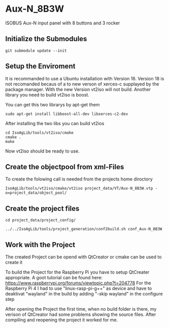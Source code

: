 # Aux-N_8B3W
ISOBUS Aux-N input panel with 8 buttons and 3 rocker

## Initialize the Submodules
	git submodule update --init

## Setup the Enviroment
It is recommanded to use a Ubuntu installation with Version 16. Version 18 is not recomanded becaus of a to new verson of xerces-c supplayed by the package manager. With the new Version vt2iso will not build.
Another library you need to build vt2iso is boost.

You can get this two librarys by apt-get them

	sudo apt-get install libboost-all-dev libxerces-c2-dev 

After installing the two libs you can build vt2ios

	cd IsoAgLib/tools/vt2iso/cmake
	cmake .
	make

Now vt2iso should be ready to use.

## Create the objectpool from xml-Files

To create the folowing call is needed from the projects home diroctory

	IsoAgLib/tools/vt2iso/cmake/vt2iso project_data/VT/Aux-N_8B3W.vtp -o=project_data/object_pool/

## Create the project files 

	cd project_data/project_config/

	../../IsoAgLib/tools/project_generation/conf2build.sh conf_Aux-N_8B3W

## Work with the Project

The created Project can be opend with QtCreator or cmake can be used to create it

To build the Project for the Raspberry Pi you have to setup QtCreater appropriate.
A goot tutorial can be found here:
https://www.raspberrypi.org/forums/viewtopic.php?t=204778
For the Raspberry Pi 4 I had to use "linux-rasp-pi-g++" as device and have to deaktivat "wayland" in the build by adding "-skip wayland" in the configure step

After opening the Project the first time, when no build folder is there, my verison of QtCreator had some problems showing the source files. After compiling and reopening the project it worked for me.
